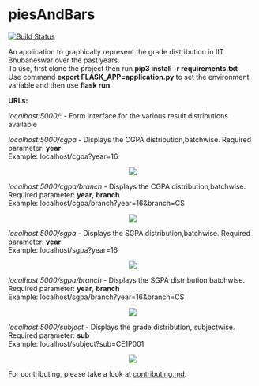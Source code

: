 # piesAndBars
[![Build Status](https://travis-ci.com/dsciitbbs/piesAndBars.svg?branch=master)](https://travis-ci.com/dsciitbbs/piesAndBars)  

An application to graphically represent the grade distribution in IIT Bhubaneswar over the past years.  
To use, first clone the project then run **pip3 install -r requirements.txt**  
Use command **export FLASK_APP=application.py** to set the environment variable and then use **flask run**  

**URLs:**  

*localhost:5000/*: - Form interface for the various result distributions available  

*localhost:5000/cgpa* - Displays the CGPA distribution,batchwise. Required parameter: **year**  
Example: localhost/cgpa?year=16  
<p align="center">
<img src="https://user-images.githubusercontent.com/25523604/56133124-531c8300-5fa9-11e9-82c0-3d4279363629.png"></img>
</p>

*localhost:5000/cgpa/branch* - Displays the CGPA distribution,batchwise. Required parameter: **year**, **branch**  
Example: localhost/cgpa/branch?year=16&branch=CS  
<p align="center">
<img src="https://user-images.githubusercontent.com/25523604/56133646-87447380-5faa-11e9-802f-8aaed827a12c.png"></img>
</p>

*localhost:5000/sgpa* - Displays the SGPA distribution,batchwise. Required parameter: **year**  
Example: localhost/sgpa?year=16  
<p align="center">
<img src="https://user-images.githubusercontent.com/25523604/56133913-1c476c80-5fab-11e9-9669-9450dc75bd7e.png"></img>
</p>

*localhost:5000/sgpa/branch* - Displays the SGPA distribution,batchwise. Required parameter: **year**, **branch**  
Example: localhost/sgpa/branch?year=16&branch=CS  
<p align="center">
<img src="https://user-images.githubusercontent.com/25523604/56133775-e7d3b080-5faa-11e9-98da-a80104fc1ca7.png"></img>
</p>

*localhost:5000/subject* - Displays the grade distribution, subjectwise. Required parameter: **sub**  
Example: localhost/subject?sub=CE1P001  
<p align="center">
<img src="https://user-images.githubusercontent.com/25523604/56133997-4862ed80-5fab-11e9-94c5-5e36623fa6d8.png"></img>
</p>

For contributing, please take a look at <a href="https://github.com/dsciitbbs/piesAndBars/blob/master/contributing.md">contributing.md</a>.
